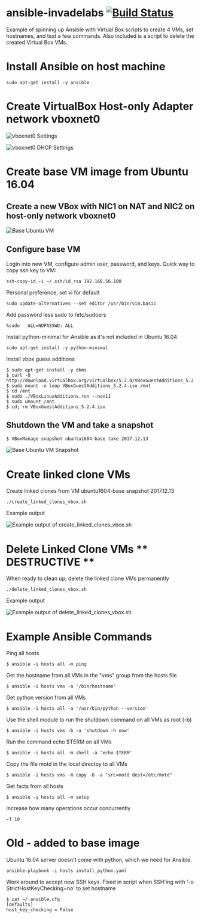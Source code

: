 ansible-invadelabs [![Build Status](https://travis-ci.org/drew-holt/ansible-invadelabs.png?branch=master)](https://travis-ci.org/drew-holt/ansible-invadelabs})
==================
Example of spinning up Ansible with Virtual Box scripts to create 4 VMs, set hostnames, and test a few commands. Also included is a script to delete the created Virtual Box VMs.

# Install Ansible on host machine
~~~
sudo apt-get install -y ansible
~~~

# Create VirtualBox Host-only Adapter network vboxnet0

![vboxnet0 Settings](media/vboxnet0.png)

![vboxnet0 DHCP Settings](media/vboxnet0_dhcp.png)

# Create base VM image from Ubuntu 16.04
## Create a new VBox with NIC1 on NAT and NIC2 on host-only network vboxnet0
![Base Ubuntu VM](media/base_ubuntu_vm.png)

## Configure base VM
Login into new VM, configure admin user, password, and keys. Quick way to copy ssh key to VM:
~~~
ssh-copy-id -i ~/.ssh/id_rsa 192.168.56.100
~~~

Personal preference, set vi for default
~~~
sudo update-alternatives --set editor /usr/bin/vim.basic
~~~

Add password less sudo to /etc/sudoers
~~~
%sudo   ALL=NOPASSWD: ALL
~~~

Install python-minimal for Ansible as it's not included in Ubuntu 16.04
~~~
sudo apt-get install -y python-minimal
~~~

Install vbox guess additions
~~~
$ sudo apt-get install -y dkms
$ curl -O http://download.virtualbox.org/virtualbox/5.2.4/VBoxGuestAdditions_5.2.4.iso
$ sudo mount -o loop VBoxGuestAdditions_5.2.4.iso /mnt
$ cd /mnt
$ sudo ./VBoxLinuxAdditions.run --nox11
$ sudo umount /mnt
$ cd; rm VBoxGuestAdditions_5.2.4.iso
~~~

## Shutdown the VM and take a snapshot
~~~
$ VBoxManage snapshot ubuntu1604-base take 2017.12.13
~~~
![Base Ubuntu VM Snapshot](media/base_ubuntu_vm_snapshot.png)

# Create linked clone VMs
Create linked clones from VM ubuntu1604-base snapshot 2017.12.13
~~~
./create_linked_clones_vbox.sh
~~~

Example output

![Example output of create_linked_clones_vbox.sh](media/create_linked_clones.png)

# Delete Linked Clone VMs ** DESTRUCTIVE **
When ready to clean up; delete the linked clone VMs permanently
~~~
./delete_linked_clones_vbox.sh
~~~

Example output

![Example output of delete_linked_clones_vbox.sh](media/delete_linked_clones.png)

# Example Ansible Commands
Ping all hosts
~~~
$ ansible -i hosts all -m ping
~~~

Get the hostname from all VMs in the "vms" group from the hosts file
~~~
$ ansible -i hosts vms -a '/bin/hostname'
~~~

Get python version from all VMs
~~~
$ ansible -i hosts all -a '/usr/bin/python --version'
~~~

Use the shell module to run the shutdown command on all VMs as root (-b)
~~~
$ ansible -i hosts vms -b -a 'shutdown -h now'
~~~

Run the command echo $TERM on all VMs
~~~
$ ansible -i hosts all -m shell -a 'echo $TERM'
~~~

Copy the file motd in the local directoy to all VMs
~~~
$ ansible -i hosts vms -m copy -b -a "src=motd dest=/etc/motd"
~~~

Get facts from all hosts
~~~
$ ansible -i hosts all -m setup
~~~

Increase how many operations occur concurrently
~~~
-f 10
~~~

# Old - added to base image
Ubuntu 16.04 server doesn't come with python, which we need for Ansible.
~~~
ansible-playbook -i hosts install_python.yaml
~~~

Work around to accept new SSH keys. Fixed in script when SSH'ing with '-o StrictHostKeyChecking=no' to set hostname
~~~
$ cat ~/.ansible.cfg
[defaults]
host_key_checking = False
~~~
